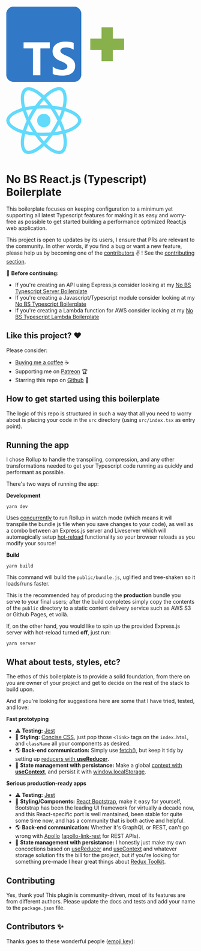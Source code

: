 <svg xmlns="http://www.w3.org/2000/svg" fill="none" viewBox="0 0 200 200" width="200"><defs/><rect fill="#3178c6" height="200" rx="19.531" width="200"/><rect fill="#3178c6" height="200" rx="19.531" width="200"/><path clip-rule="evenodd" d="M123.804 159.15v19.555c3.18 1.63 6.939 2.852 11.28 3.666 4.34.815 8.915 1.223 13.724 1.223 4.687 0 9.14-.448 13.358-1.345 4.218-.896 7.917-2.373 11.096-4.43 3.179-2.057 5.696-4.746 7.55-8.067 1.854-3.32 2.782-7.424 2.782-12.313 0-3.544-.53-6.65-1.59-9.32a21.78 21.78 0 00-4.585-7.118c-1.997-2.078-4.391-3.942-7.183-5.592-2.792-1.65-5.94-3.208-9.445-4.675a118.96 118.96 0 01-6.909-3.086c-2.037-.998-3.77-2.016-5.196-3.055-1.427-1.04-2.527-2.14-3.301-3.3-.774-1.161-1.162-2.475-1.162-3.942 0-1.344.347-2.556 1.04-3.636.692-1.08 1.67-2.006 2.934-2.78 1.264-.774 2.812-1.375 4.646-1.803 1.834-.428 3.872-.641 6.114-.641 1.63 0 3.352.122 5.165.366 1.814.245 3.638.622 5.472 1.13a38.092 38.092 0 015.35 1.926 29.483 29.483 0 014.798 2.689V96.33c-2.975-1.14-6.225-1.986-9.75-2.536-3.526-.55-7.571-.825-12.136-.825-4.646 0-9.048.499-13.205 1.497-4.157.998-7.815 2.556-10.974 4.675-3.158 2.118-5.654 4.817-7.488 8.097-1.834 3.28-2.752 7.2-2.752 11.763 0 5.826 1.682 10.796 5.044 14.911 3.362 4.115 8.467 7.598 15.314 10.45 2.69 1.1 5.197 2.179 7.52 3.238 2.323 1.06 4.33 2.16 6.021 3.3 1.692 1.141 3.026 2.384 4.005 3.728.978 1.344 1.467 2.872 1.467 4.583a7.012 7.012 0 01-.917 3.514c-.611 1.08-1.539 2.016-2.782 2.81-1.243.795-2.791 1.417-4.646 1.865-1.854.448-4.024.672-6.51.672-4.24 0-8.437-.743-12.594-2.23s-8.009-3.718-11.555-6.692zM90.93 110.97h25.086V94.922H46.094v16.048h24.963v71.452H90.93z" fill="#fff" fill-rule="evenodd"/></svg>
<svg xmlns="http://www.w3.org/2000/svg" fill="none" viewBox="0 0 130 200" width="130"><defs/><path fill="#88b04b" fill-rule="evenodd" d="M50 55h30v90H50z"/><path fill="#88b04b" fill-rule="evenodd" d="M110 85v30H20V85z"/></svg>
<svg xmlns="http://www.w3.org/2000/svg" data-name="Layer 1" viewBox="0 0 200 200" width="200"><defs/><path d="M164.44 68.703q-3.192-1.095-6.438-2.028.538-2.187.995-4.392c4.874-23.657 1.687-42.716-9.194-48.99-10.433-6.017-27.497.257-44.73 15.254q-2.548 2.221-4.98 4.57-1.628-1.561-3.314-3.061C78.718 14.019 60.614 7.262 49.744 13.554c-10.423 6.034-13.51 23.952-9.123 46.372q.655 3.33 1.478 6.625a132.645 132.645 0 00-7.402 2.327C13.523 76.26 0 87.831 0 99.831c0 12.396 14.516 24.828 36.572 32.366q2.682.912 5.408 1.69-.885 3.548-1.571 7.14c-4.183 22.031-.916 39.524 9.48 45.521 10.737 6.191 28.758-.173 46.307-15.512q2.08-1.819 4.173-3.847 2.634 2.542 5.406 4.933c16.998 14.627 33.786 20.533 44.173 14.52 10.727-6.21 14.213-25.002 9.687-47.865q-.518-2.62-1.2-5.347 1.899-.56 3.72-1.16C185.083 124.673 200 112.391 200 99.831c0-12.044-13.958-23.693-35.56-31.129zm-53.758-33.71c14.765-12.851 28.565-17.925 34.853-14.298 6.697 3.863 9.302 19.438 5.094 39.864q-.413 1.996-.899 3.976a204.674 204.674 0 00-26.741-4.224 200.707 200.707 0 00-16.906-21.1q2.246-2.166 4.599-4.219zm-51.629 75.09q2.713 5.24 5.67 10.349 3.017 5.21 6.28 10.271a181.928 181.928 0 01-18.432-2.963c1.765-5.703 3.94-11.63 6.482-17.657zm-.01-20.094c-2.488-5.901-4.616-11.703-6.355-17.306 5.707-1.277 11.792-2.32 18.132-3.113q-3.184 4.965-6.131 10.076-2.943 5.104-5.646 10.343zm4.542 10.048q3.949-8.219 8.507-16.124v.002q4.554-7.9 9.697-15.438a242.06 242.06 0 0136.457.005q5.088 7.52 9.636 15.386 4.571 7.881 8.622 16.047-4.007 8.245-8.593 16.19h-.001q-4.545 7.894-9.595 15.48c-5.934.424-12.066.643-18.315.643-6.223 0-12.278-.194-18.108-.572q-5.179-7.565-9.774-15.505-4.571-7.892-8.533-16.114zm71.726 20.336q3.018-5.234 5.8-10.597a181.45 181.45 0 016.717 17.594 181.319 181.319 0 01-18.657 3.18q3.171-5.027 6.14-10.177zm5.72-30.378q-2.773-5.26-5.754-10.407-2.933-5.066-6.082-10.002c6.382.805 12.496 1.876 18.236 3.187a182.253 182.253 0 01-6.4 17.222zm-40.935-44.674a182.72 182.72 0 0111.77 14.208q-11.813-.558-23.639-.005c3.886-5.124 7.866-9.885 11.869-14.203zM54.025 20.949c6.691-3.873 21.486 1.65 37.08 15.495.997.886 1.998 1.812 3.001 2.77A204.743 204.743 0 0077.069 60.3a208.765 208.765 0 00-26.688 4.148q-.766-3.063-1.375-6.162c-3.76-19.21-1.263-33.7 5.019-37.336zm-9.753 104.709q-2.487-.712-4.937-1.546A72.38 72.38 0 0116.01 111.72a17.658 17.658 0 01-7.465-11.889c0-7.281 10.857-16.57 28.966-22.885q3.41-1.183 6.884-2.166a204.91 204.91 0 009.748 25.26 208.021 208.021 0 00-9.87 25.618zm46.301 38.945a72.362 72.362 0 01-22.388 14.016 17.656 17.656 0 01-14.028.527c-6.309-3.638-8.93-17.685-5.354-36.525q.638-3.34 1.461-6.64a200.908 200.908 0 0026.952 3.902 207.909 207.909 0 0017.168 21.211q-1.862 1.8-3.81 3.509zm9.759-9.657c-4.05-4.37-8.088-9.203-12.033-14.401q5.743.226 11.701.226 6.115 0 12.073-.268a181.69 181.69 0 01-11.741 14.443zm51.883 11.887a17.656 17.656 0 01-6.548 12.415c-6.303 3.649-19.783-1.094-34.318-13.602q-2.5-2.151-5.03-4.585a200.775 200.775 0 0016.765-21.287 199.448 199.448 0 0027.087-4.175q.611 2.47 1.083 4.838a72.348 72.348 0 01.96 26.396zm7.253-42.673c-1.094.362-2.216.712-3.36 1.05a200.532 200.532 0 00-10.127-25.336 200.445 200.445 0 009.733-24.968c2.046.593 4.032 1.217 5.946 1.876 18.508 6.37 29.797 15.791 29.797 23.05 0 7.731-12.193 17.768-31.989 24.328z" fill="#61dafb"/><path d="M100 81.972a17.86 17.86 0 11-17.86 17.86A17.86 17.86 0 01100 81.971" fill="#61dafb"/></svg>

# No BS React.js (Typescript) Boilerplate

This boilerplate focuses on keeping configuration to a minimum yet supporting all latest Typescript
features for making it as easy and worry-free as possible to get started building a performance
optimized React.js web application.

This project is open to updates by its users, I ensure that PRs are relevant to the community.
In other words, if you find a bug or want a new feature, please help us by becoming one of the
[contributors](#contributors-) ✌️ ! See the [contributing section](#contributing).

:rotating_light: **Before continuing:**

- If you're creating an API using Express.js consider looking at my [No BS Typescript Server Boilerplate]()
- If you're creating a Javascript/Typescript module consider looking at my [No BS Typescript Boilerplate]()
- If you're creating a Lambda function for AWS consider looking at my [No BS Typescript Lambda Boilerplate]()

## Like this project? :heart:

Please consider:

- [Buying me a coffee](https://www.buymeacoffee.com/jeanlescure) :coffee:
- Supporting me on [Patreon](https://www.patreon.com/jeanlescure) :trophy:
- Starring this repo on [Github](https://github.com/jeanlescure/string-crypto) :star2:

## How to get started using this boilerplate

The logic of this repo is structured in such a way that all you need to worry about is placing your
code in the `src` directory (using `src/index.tsx` as entry point).

## Running the app

I chose Rollup to handle the transpiling, compression, and any other transformations needed to get
your Typescript code running as quickly and performant as possible.

There's two ways of running the app:

**Development**

```
yarn dev
```

Uses [concurrently]() to run Rollup in watch mode (which means it will transpile the bundle js file
when you save changes to your code), as well as a combo between an Express.js server and Liveserver
which will automagically setup [hot-reload]() functionality so your browser reloads as you modify
your source!

**Build**

```
yarn build
```

This command will build the `public/bundle.js`, uglified and tree-shaken so it loads/runs faster.

This is the recommended hay of producing the **production** bundle you serve to your final users;
after the build completes simply copy the contents of the `public` directory to a static content
delivery service such as AWS S3 or Github Pages, et voilà.

If, on the other hand, you would like to spin up the provided Express.js server with hot-reload
turned **off**, just run:

```
yarn server
```

## What about tests, styles, etc?

The ethos of this boilerplate is to provide a solid foundation, from there on you are owner of your
project and get to decide on the rest of the stack to build upon.

And if you're looking for suggestions here are some that I have tried, tested, and love:

**Fast prototyping**

- :warning: **Testing:** [Jest](https://jestjs.io/)
- :art: **Styling:** [Concise CSS](https://concisecss.com/), just pop those `<link>` tags on the `index.html`, and `className` all your components as desired.
- :earth_americas: **Back-end communication:** Simply use [fetch()](https://developer.mozilla.org/en-US/docs/Web/API/Fetch_API/Using_Fetch), but keep it tidy by setting up [reducers with **useReducer**](https://hswolff.com/blog/why-i-love-usereducer/).
- :memo: **State management with persistance:** Make a global [context with **useContext**](https://hswolff.com/blog/how-to-usecontext-with-usereducer/), and persist it with [window.localStorage](https://developer.mozilla.org/en-US/docs/Web/API/Window/localStorage).

**Serious production-ready apps**

- :warning: **Testing:** [Jest](https://jestjs.io/)
- :art: **Styling/Components:** [React Bootstrap](https://react-bootstrap.github.io/), make it easy for yourself, Bootstrap has been the leading UI framework for virtually a decade now, and this React-specific port is well mantained, been stable for quite some time now, and has a community that is both active and helpful.
- :earth_americas: **Back-end communication:** Whether it's GraphQL or REST, can't go wrong with [Apollo](https://www.apollographql.com/) ([apollo-link-rest](https://www.apollographql.com/docs/link/links/rest/) for REST APIs).
- :memo: **State management with persistance:** I honestly just make my own concoctions based on [useReducer](https://hswolff.com/blog/why-i-love-usereducer/) and [useContext](https://hswolff.com/blog/how-to-usecontext-with-usereducer/) and whatever storage solution fits the bill for the project, but if you're looking for something pre-made I hear great things about [Redux Toolkit](https://redux-toolkit.js.org/).

## Contributing

Yes, thank you! This plugin is community-driven, most of its features are from different authors.
Please update the docs and tests and add your name to the `package.json` file.

## Contributors ✨

Thanks goes to these wonderful people ([emoji key](https://allcontributors.org/docs/en/emoji-key)):
